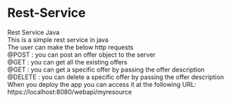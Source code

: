 # Rest-Service
Rest Service Java \
This is a simple rest service in java \
The user can make the below http requests\
@POST : you can post an offer object to the server\
@GET : you can get all the existing offers\
@GET : you can get a specific offer by passing the offer description\
@DELETE : you can delete a specific offer by passing the offer description\
When you deploy the app you can access it at the following URL: https://localhost:8080/webapi/myresource
